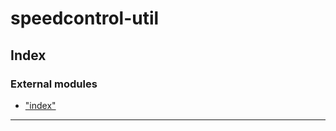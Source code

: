 
speedcontrol-util
=================

## Index

### External modules

* ["index"](modules/_index_.md)

---

